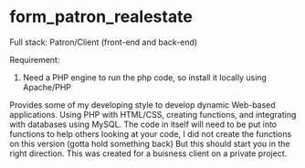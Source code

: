 # form_patron_realestate
Full stack: Patron/Client (front-end and back-end)

Requirement:
1. Need a PHP engine to run the php code, so install it locally using Apache/PHP

Provides some of my developing style to develop dynamic Web-based applications. Using PHP with HTML/CSS, creating functions, and integrating with databases using MySQL.
The code in itself will need to be put into functions to help others looking at your code, I did not create the functions on this version (gotta hold something back) But this should start you in the right direction. This was created for a buisness client on a private project.

